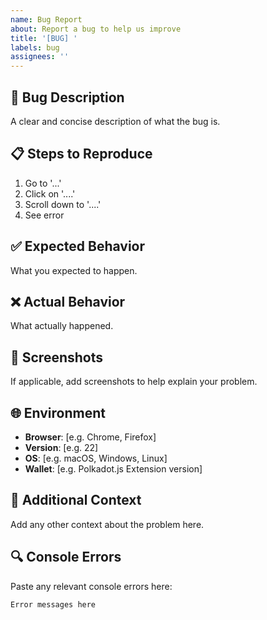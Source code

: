 ```yaml
---
name: Bug Report
about: Report a bug to help us improve
title: '[BUG] '
labels: bug
assignees: ''
---
```


## 🐛 Bug Description
A clear and concise description of what the bug is.

## 📋 Steps to Reproduce
1. Go to '...'
2. Click on '....'
3. Scroll down to '....'
4. See error

## ✅ Expected Behavior
What you expected to happen.

## ❌ Actual Behavior
What actually happened.

## 📸 Screenshots
If applicable, add screenshots to help explain your problem.

## 🌐 Environment
- **Browser**: [e.g. Chrome, Firefox]
- **Version**: [e.g. 22]
- **OS**: [e.g. macOS, Windows, Linux]
- **Wallet**: [e.g. Polkadot.js Extension version]

## 📝 Additional Context
Add any other context about the problem here.

## 🔍 Console Errors
Paste any relevant console errors here:
```
Error messages here
```

